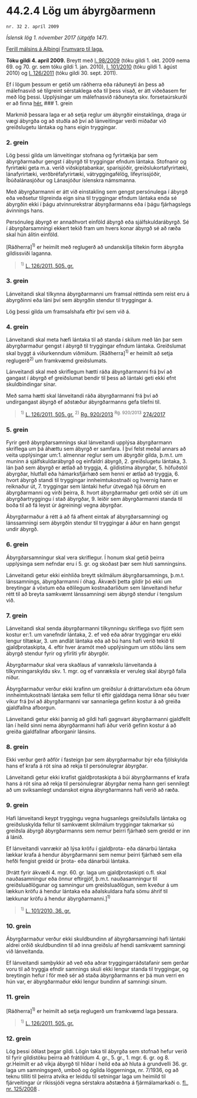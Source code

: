 # 44.2.4 Lög um ábyrgðarmenn

`nr. 32 2. apríl 2009`

_Íslensk lög 1. nóvember 2017 (útgáfa 147)._

[Ferill málsins á Alþingi](https://www.althingi.is/thingstorf/thingmalalistar-eftir-thingum/ferill/?ltg=136&mnr=125)
[Frumvarp til laga.](https://www.althingi.is/altext/136/s/0135.html)

**Tóku gildi 4. apríl 2009.**
Breytt með
[l. 98/2009](https://althingi.is/altext/stjt/2009.098.html) (tóku gildi 1. okt. 2009 nema 69. og 70. gr. sem tóku gildi 1. jan. 2010),
[l. 101/2010](https://althingi.is/altext/stjt/2010.101.html) (tóku gildi 1. ágúst 2010) og
[l. 126/2011](https://althingi.is/altext/stjt/2011.126.html) (tóku gildi 30. sept. 2011).

Ef í lögum þessum er getið um ráðherra eða ráðuneyti án þess að málefnasvið sé tilgreint sérstaklega eða til þess vísað, er átt viðeðasem fer með lög þessi. Upplýsingar um málefnasvið ráðuneyta skv. forsetaúrskurði er að finna [hér.](2017015.md) ### 1. grein

Markmið þessara laga er að setja reglur um ábyrgðir einstaklinga, draga úr vægi ábyrgða og að stuðla að því að lánveitingar verði miðaðar við greiðslugetu lántaka og hans eigin tryggingar.

### 2. grein

Lög þessi gilda um lánveitingar stofnana og fyrirtækja þar sem ábyrgðarmaður gengst í ábyrgð til tryggingar efndum lántaka. Stofnanir og fyrirtæki geta m.a. verið viðskiptabankar, sparisjóðir, greiðslukortafyrirtæki, lánafyrirtæki, verðbréfafyrirtæki, vátryggingafélög, lífeyrissjóðir, Íbúðalánasjóður og Lánasjóður íslenskra námsmanna.

Með ábyrgðarmanni er átt við einstakling sem gengst persónulega í ábyrgð eða veðsetur tilgreinda eign sína til tryggingar efndum lántaka enda sé ábyrgðin ekki í þágu atvinnurekstrar ábyrgðarmanns eða í þágu fjárhagslegs ávinnings hans.

Persónuleg ábyrgð er annaðhvort einföld ábyrgð eða sjálfskuldarábyrgð. Sé í ábyrgðarsamningi ekkert tekið fram um hvers konar ábyrgð sé að ræða skal hún álitin einföld.

[Ráðherra]<sup>1)</sup> er heimilt með reglugerð að undanskilja tiltekin form ábyrgða gildissviði laganna.

> <sup>1)</sup> [L. 126/2011, 505. gr.](https://althingi.is/altext/stjt/2011.126.html)

### 3. grein

Lánveitandi skal tilkynna ábyrgðarmanni um framsal réttinda sem reist eru á ábyrgðinni eða láni því sem ábyrgðin stendur til tryggingar á.

Lög þessi gilda um framsalshafa eftir því sem við á.

### 4. grein

Lánveitandi skal meta hæfi lántaka til að standa í skilum með lán þar sem ábyrgðarmaður gengst í ábyrgð til tryggingar efndum lántaka. Greiðslumat skal byggt á viðurkenndum viðmiðum. [Ráðherra]<sup>1)</sup> er heimilt að setja reglugerð<sup>2)</sup> um framkvæmd greiðslumats.

Lánveitandi skal með skriflegum hætti ráða ábyrgðarmanni frá því að gangast í ábyrgð ef greiðslumat bendir til þess að lántaki geti ekki efnt skuldbindingar sínar.

Með sama hætti skal lánveitandi ráða ábyrgðarmanni frá því að undirgangast ábyrgð ef aðstæður ábyrgðarmanns gefa tilefni til.

> <sup>1)</sup> [L. 126/2011, 505. gr.](https://althingi.is/altext/stjt/2011.126.html) <sup>2)</sup> [Rg. 920/2013](https://althingi.ishttps://www.reglugerd.is/reglugerdir/allar/nr/920-2013) <sup>Rg. 920/2013</sup> [274/2017](https://althingi.ishttps://www.reglugerd.is/reglugerdir/allar/nr/274-2017)

### 5. grein

Fyrir gerð ábyrgðarsamnings skal lánveitandi upplýsa ábyrgðarmann skriflega um þá áhættu sem ábyrgð er samfara. Í því felst meðal annars að veita upplýsingar um:1. almennar reglur sem um ábyrgðir gilda, þ.m.t. um muninn á sjálfskuldarábyrgð og einfaldri ábyrgð,
2. greiðslugetu lántaka,
3. lán það sem ábyrgð er ætlað að tryggja,
4. gildistíma ábyrgðar,
5. höfuðstól ábyrgðar, hlutfall eða hámarksfjárhæð sem henni er ætlað að tryggja,
6. hvort ábyrgð standi til tryggingar innheimtukostnaði og hvernig hann er reiknaður út,
7. tryggingar sem lántaki hefur útvegað hjá öðrum en ábyrgðarmanni og virði þeirra,
8. hvort ábyrgðarmaður geti orðið sér úti um ábyrgðartryggingu í stað ábyrgðar,
9. leiðir sem ábyrgðarmanni standa til boða til að fá leyst úr ágreiningi vegna ábyrgðar.

Ábyrgðarmaður á rétt á að fá afhent eintak af ábyrgðarsamningi og lánssamningi sem ábyrgðin stendur til tryggingar á áður en hann gengst undir ábyrgð.

### 6. grein

Ábyrgðarsamningur skal vera skriflegur. Í honum skal getið þeirra upplýsinga sem nefndar eru í 5. gr. og skoðast þær sem hluti samningsins.

Lánveitandi getur ekki einhliða breytt skilmálum ábyrgðarsamnings, þ.m.t. lánssamnings, ábyrgðarmanni í óhag. Ákvæði þetta gildir þó ekki um breytingar á vöxtum eða eðlilegum kostnaðarliðum sem lánveitandi hefur rétt til að breyta samkvæmt lánssamningi sem ábyrgð stendur í tengslum við.

### 7. grein

Lánveitandi skal senda ábyrgðarmanni tilkynningu skriflega svo fljótt sem kostur er:1. um vanefndir lántaka,
2. ef veð eða aðrar tryggingar eru ekki lengur tiltækar,
3. um andlát lántaka eða að bú hans hafi verið tekið til gjaldþrotaskipta,
4. eftir hver áramót með upplýsingum um stöðu láns sem ábyrgð stendur fyrir og yfirliti yfir ábyrgðir.

Ábyrgðarmaður skal vera skaðlaus af vanrækslu lánveitanda á tilkynningarskyldu skv. 1. mgr. og ef vanræksla er veruleg skal ábyrgð falla niður.

Ábyrgðarmaður verður ekki krafinn um greiðslur á dráttarvöxtum eða öðrum innheimtukostnaði lántaka sem fellur til eftir gjalddaga nema liðnar séu tvær vikur frá því að ábyrgðarmanni var sannanlega gefinn kostur á að greiða gjaldfallna afborgun.

Lánveitandi getur ekki þannig að gildi hafi gagnvart ábyrgðarmanni gjaldfellt lán í heild sinni nema ábyrgðarmanni hafi áður verið gefinn kostur á að greiða gjaldfallnar afborganir lánsins.

### 8. grein

Ekki verður gerð aðför í fasteign þar sem ábyrgðarmaður býr eða fjölskylda hans ef krafa á rót sína að rekja til persónulegrar ábyrgðar.

Lánveitandi getur ekki krafist gjaldþrotaskipta á búi ábyrgðarmanns ef krafa hans á rót sína að rekja til persónulegrar ábyrgðar nema hann geri sennilegt að um sviksamlegt undanskot eigna ábyrgðarmanns hafi verið að ræða.

### 9. grein

Hafi lánveitandi keypt tryggingu vegna hugsanlegs greiðslufalls lántaka og greiðsluskylda fellur til samkvæmt skilmálum tryggingar takmarkar sú greiðsla ábyrgð ábyrgðarmanns sem nemur þeirri fjárhæð sem greidd er inn á lánið.

Ef lánveitandi vanrækir að lýsa kröfu í gjaldþrota- eða dánarbú lántaka lækkar krafa á hendur ábyrgðarmanni sem nemur þeirri fjárhæð sem ella hefði fengist greidd úr þrota- eða dánarbúi lántaka.

[Þrátt fyrir ákvæði 4. mgr. 60. gr. laga um gjaldþrotaskipti o.fl. skal nauðasamningur eða önnur eftirgjöf, þ.m.t. nauðasamningur til greiðsluaðlögunar og samningur um greiðsluaðlögun, sem kveður á um lækkun kröfu á hendur lántaka eða aðalskuldara hafa sömu áhrif til lækkunar kröfu á hendur ábyrgðarmanni.]<sup>1)</sup> 

> <sup>1)</sup> [L. 101/2010, 36. gr.](https://althingi.is/altext/stjt/2010.101.html#G36)

### 10. grein

Ábyrgðarmaður verður ekki skuldbundinn af ábyrgðarsamningi hafi lántaki aldrei orðið skuldbundinn til að inna greiðslu af hendi samkvæmt samningi við lánveitanda.

Ef lánveitandi samþykkir að veð eða aðrar tryggingarráðstafanir sem gerðar voru til að tryggja efndir samnings skuli ekki lengur standa til tryggingar, og breytingin hefur í för með sér að staða ábyrgðarmanns er þá mun verri en hún var, er ábyrgðarmaður ekki lengur bundinn af samningi sínum.

### 11. grein

[Ráðherra]<sup>1)</sup> er heimilt að setja reglugerð um framkvæmd laga þessara.

> <sup>1)</sup> [L. 126/2011, 505. gr.](https://althingi.is/altext/stjt/2011.126.html)

### 12. grein

Lög þessi öðlast þegar gildi. Lögin taka til ábyrgða sem stofnað hefur verið til fyrir gildistöku þeirra að frátöldum 4. gr., 5. gr., 1. mgr. 6. gr. og 8. gr.Heimilt er að víkja ábyrgð til hliðar í heild eða að hluta á grundvelli 36. gr. laga um samningsgerð, umboð og ógilda löggerninga, nr. 7/1936, og að teknu tilliti til þeirra atvika er leiddu til setningar laga um heimild til fjárveitingar úr ríkissjóði vegna sérstakra aðstæðna á fjármálamarkaði o. [fl., nr. 125/2008](2008125.md) .
